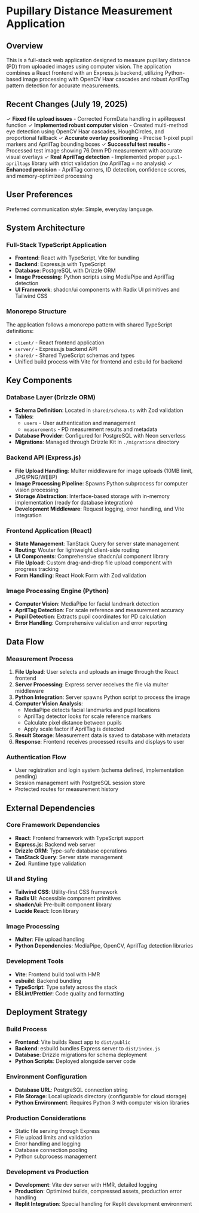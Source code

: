 # Pupillary Distance Measurement Application

## Overview

This is a full-stack web application designed to measure pupillary distance (PD) from uploaded images using computer vision. The application combines a React frontend with an Express.js backend, utilizing Python-based image processing with OpenCV Haar cascades and robust AprilTag pattern detection for accurate measurements.

## Recent Changes (July 19, 2025)

✓ **Fixed file upload issues** - Corrected FormData handling in apiRequest function
✓ **Implemented robust computer vision** - Created multi-method eye detection using OpenCV Haar cascades, HoughCircles, and proportional fallback
✓ **Accurate overlay positioning** - Precise 1-pixel pupil markers and AprilTag bounding boxes
✓ **Successful test results** - Processed test image showing 76.0mm PD measurement with accurate visual overlays
✓ **Real AprilTag detection** - Implemented proper `pupil-apriltags` library with strict validation (no AprilTag = no analysis)
✓ **Enhanced precision** - AprilTag corners, ID detection, confidence scores, and memory-optimized processing

## User Preferences

Preferred communication style: Simple, everyday language.

## System Architecture

### Full-Stack TypeScript Application
- **Frontend**: React with TypeScript, Vite for bundling
- **Backend**: Express.js with TypeScript
- **Database**: PostgreSQL with Drizzle ORM
- **Image Processing**: Python scripts using MediaPipe and AprilTag detection
- **UI Framework**: shadcn/ui components with Radix UI primitives and Tailwind CSS

### Monorepo Structure
The application follows a monorepo pattern with shared TypeScript definitions:
- `client/` - React frontend application
- `server/` - Express.js backend API
- `shared/` - Shared TypeScript schemas and types
- Unified build process with Vite for frontend and esbuild for backend

## Key Components

### Database Layer (Drizzle ORM)
- **Schema Definition**: Located in `shared/schema.ts` with Zod validation
- **Tables**: 
  - `users` - User authentication and management
  - `measurements` - PD measurement results and metadata
- **Database Provider**: Configured for PostgreSQL with Neon serverless
- **Migrations**: Managed through Drizzle Kit in `./migrations` directory

### Backend API (Express.js)
- **File Upload Handling**: Multer middleware for image uploads (10MB limit, JPG/PNG/WEBP)
- **Image Processing Pipeline**: Spawns Python subprocess for computer vision processing
- **Storage Abstraction**: Interface-based storage with in-memory implementation (ready for database integration)
- **Development Middleware**: Request logging, error handling, and Vite integration

### Frontend Application (React)
- **State Management**: TanStack Query for server state management
- **Routing**: Wouter for lightweight client-side routing
- **UI Components**: Comprehensive shadcn/ui component library
- **File Upload**: Custom drag-and-drop file upload component with progress tracking
- **Form Handling**: React Hook Form with Zod validation

### Image Processing Engine (Python)
- **Computer Vision**: MediaPipe for facial landmark detection
- **AprilTag Detection**: For scale reference and measurement accuracy
- **Pupil Detection**: Extracts pupil coordinates for PD calculation
- **Error Handling**: Comprehensive validation and error reporting

## Data Flow

### Measurement Process
1. **File Upload**: User selects and uploads an image through the React frontend
2. **Server Processing**: Express server receives the file via multer middleware
3. **Python Integration**: Server spawns Python script to process the image
4. **Computer Vision Analysis**: 
   - MediaPipe detects facial landmarks and pupil locations
   - AprilTag detector looks for scale reference markers
   - Calculate pixel distance between pupils
   - Apply scale factor if AprilTag is detected
5. **Result Storage**: Measurement data is saved to database with metadata
6. **Response**: Frontend receives processed results and displays to user

### Authentication Flow
- User registration and login system (schema defined, implementation pending)
- Session management with PostgreSQL session store
- Protected routes for measurement history

## External Dependencies

### Core Framework Dependencies
- **React**: Frontend framework with TypeScript support
- **Express.js**: Backend web server
- **Drizzle ORM**: Type-safe database operations
- **TanStack Query**: Server state management
- **Zod**: Runtime type validation

### UI and Styling
- **Tailwind CSS**: Utility-first CSS framework
- **Radix UI**: Accessible component primitives
- **shadcn/ui**: Pre-built component library
- **Lucide React**: Icon library

### Image Processing
- **Multer**: File upload handling
- **Python Dependencies**: MediaPipe, OpenCV, AprilTag detection libraries

### Development Tools
- **Vite**: Frontend build tool with HMR
- **esbuild**: Backend bundling
- **TypeScript**: Type safety across the stack
- **ESLint/Prettier**: Code quality and formatting

## Deployment Strategy

### Build Process
- **Frontend**: Vite builds React app to `dist/public`
- **Backend**: esbuild bundles Express server to `dist/index.js`
- **Database**: Drizzle migrations for schema deployment
- **Python Scripts**: Deployed alongside server code

### Environment Configuration
- **Database URL**: PostgreSQL connection string
- **File Storage**: Local uploads directory (configurable for cloud storage)
- **Python Environment**: Requires Python 3 with computer vision libraries

### Production Considerations
- Static file serving through Express
- File upload limits and validation
- Error handling and logging
- Database connection pooling
- Python subprocess management

### Development vs Production
- **Development**: Vite dev server with HMR, detailed logging
- **Production**: Optimized builds, compressed assets, production error handling
- **Replit Integration**: Special handling for Replit development environment